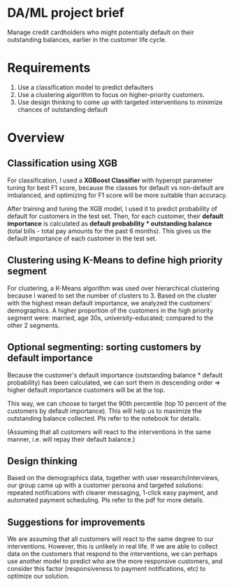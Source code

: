 # DA/ML project brief
Manage credit cardholders who might potentially default on their outstanding balances, earlier in the customer life cycle.

# Requirements
1. Use a classification model to predict defaulters
2. Use a clustering algorithm to focus on higher-priority customers.
3. Use design thinking to come up with targeted interventions to minimize chances of outstanding default

# Overview
## Classification using XGB
For classification, I used a **XGBoost Classifier** with hyperopt parameter tuning for best F1 score, because the classes for default vs non-default are imbalanced, and optimizing for F1 score will be more suitable than accuracy.

After training and tuning the XGB model, I used it to predict probability of default for customers in the test set.
Then, for each customer, their **default importance** is calculated as **default probability * outstanding balance** (total bills - total pay amounts for the past 6 months). This gives us the default importance of each customer in the test set.

## Clustering using K-Means to define high priority segment
For clustering, a K-Means algorithm was used over hierarchical clustering because I waned to set the number of clusters to 3. Based on the cluster with the highest mean default importance, we analyzed the customers' demographics. A higher proportion of the customers in the high priority segment were: married, age 30s, university-educated; compared to the other 2 segments.

## Optional segmenting: sorting customers by default importance
Because the customer's default importance (outstanding balance * default probability) has been calculated, we can sort them in descending order => higher default importance customers will be at the top. 

This way, we can choose to target the 90th percentile (top 10 percent of the customers by default importance). This will help us to maximize the outstanding balance collected. Pls refer to the notebook for details.

(Assuming that all customers will react to the interventions in the same manner, i.e. will repay their default balance.)


## Design thinking
Based on the demographics data, together with user research/interviews, our group came up with a customer persona and targeted solutions: repeated notifications with clearer messaging, 1-click easy payment, and automated payment scheduling. Pls refer to the pdf for more details.


## Suggestions for improvements
We are assuming that all customers will react to the same degree to our interventions. However, this is unlikely in real life. If we are able to collect data on the customers that respond to the interventions, we can perhaps use another model to predict who are the more responsive customers, and consider this factor (responsiveness to payment notifications, etc) to optimize our solution.






